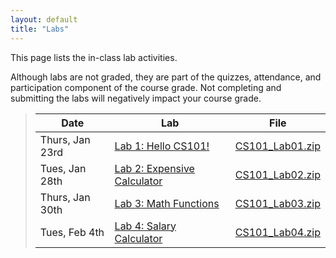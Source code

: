 ```yaml
---
layout: default
title: "Labs"
---
```


This page lists the in-class lab activities.

Although labs are not graded, they are part of the quizzes, attendance,
and participation component of the course grade.  Not completing
and submitting the labs will negatively impact your course grade.

> Date | Lab | File
> ---- | --- | ----
> Thurs, Jan 23rd | [Lab 1: Hello CS101!](lab01.html) | [CS101\_Lab01.zip](CS101_Lab01.zip)
> Tues, Jan 28th | [Lab 2: Expensive Calculator](lab02.html) | [CS101\_Lab02.zip](CS101_Lab02.zip)
> Thurs, Jan 30th | [Lab 3: Math Functions](lab03.html) | [CS101\_Lab03.zip](CS101_Lab03.zip)
> Tues, Feb 4th | [Lab 4: Salary Calculator](lab04.html) | [CS101\_Lab04.zip](CS101_Lab04.zip)

<!--
> Thurs, Feb 6th | [Lab 5: Conditions reading/modifying exercise](lab05.html) | n/a
-->
